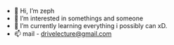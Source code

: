 - 👋 Hi, I’m zeph
- 👀 I’m interested in somethings and someone
- 🌱 I’m currently learning everything i possibly can xD.
- 📫 mail - drivelecture@gmail.com

<!---
git-zephyrus/git-zephyrus is a ✨ special ✨ repository because its `README.md` (this file) appears on your GitHub profile.
You can click the Preview link to take a look at your changes.
--->
